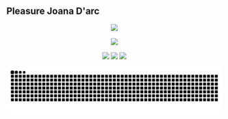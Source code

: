  ## Pleasure Joana D'arc
 <p align="center">  <img src="https://raw.githubusercontent.com/andreasbm/readme/master/assets/lines/rainbow.png" />
 
 <p align="center">  <img src="https://raw.githubusercontent.com/andreasbm/readme/master/assets/lines/rainbow.png" />

<div align="center"> 
  <a href = "mailto:Joanadarknes2233@gmail.com"><img src="https://img.shields.io/badge/-Gmail-%23333?style=for-the-badge&logo=gmail&logoColor=white" target="_blank"></a>
  <a href="https://www.linkedin.com/in/joana-d-arc-25a22a215/" target="_blank">
  <a href="https://www.linkedin.com/in/joana-d-arc-25a22a215/" target="_blank"><img src="https://img.shields.io/badge/-LinkedIn-%230077B5?style=for-the-badge&logo=linkedin&logoColor=white" target="_blank"></a> 
    <img alingn="center" src="https://profile-counter.glitch.me/Joanadarknes/count.svg" />
</p>
           
  
</p>

<div align="center">
  
  ![Snake animation](https://github.com/joanadarknes/joanadarknes/blob/output/github-contribution-grid-snake.svg)
  
  </div>


